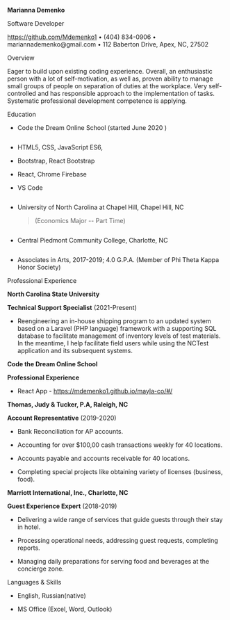 **Marianna Demenko**

Software Developer

https://github.com/Mdemenko1 • (404) 834-0906 •
mariannademenko\@gmail.com • 112 Baberton Drive, Apex, NC, 27502

Overview

Eager to build upon existing coding experience. Overall, an enthusiastic
person with a lot of self-motivation, as well as, proven ability to
manage small groups of people on separation of duties at the workplace.
Very self-controlled and has responsible approach to the implementation
of tasks. Systematic professional development competence is applying.

Education

-   Code the Dream Online School (started June 2020 )

```{=html}

```
-   HTML5, CSS, JavaScript ES6,

-   Bootstrap, React Bootstrap

-   React, Chrome Firebase

-   VS Code

```{=html}

```
-   University of North Carolina at Chapel Hill, Chapel Hill, NC
    > (Economics Major -- Part Time)

```{=html}

```
-   Central Piedmont Community College, Charlotte, NC

```{=html}

```
-   Associates in Arts, 2017-2019; 4.0 G.P.A. (Member of Phi Theta Kappa
    Honor Society)

Professional Experience

**North Carolina State University**

**Technical Support Specialist** (2021-Present)

-   Reengineering an in-house shipping program to an updated system
    based on a Laravel (PHP language) framework with a supporting SQL
    database to facilitate management of inventory levels of test
    materials. In the meantime, I help facilitate field users while
    using the NCTest application and its subsequent systems.

**Code the Dream Online School**

**Professional Experience**

-   React App - https://mdemenko1.github.io/mayla-co/#/

**Thomas, Judy & Tucker, P.A, Raleigh, NC**

**Account Representative** (2019-2020)

-   Bank Reconciliation for AP accounts.

-   Accounting for over \$100,00 cash transactions weekly for 40
    locations.

-   Accounts payable and accounts receivable for 40 locations.

-   Completing special projects like obtaining variety of licenses
    (business, food).

**Marriott International, Inc., Charlotte, NC**

**Guest Experience Expert** (2018-2019)

-   Delivering a wide range of services that guide guests through their stay in hotel.

-   Processing operational needs, addressing guest requests, completing reports.

-   Managing daily preparations for serving food and beverages at the concierge zone.

Languages & Skills

-   English, Russian(native)

-   MS Office (Excel, Word, Outlook)

